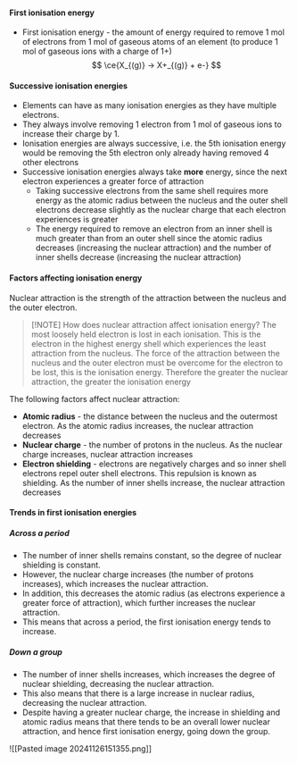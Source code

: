 #### First ionisation energy
- First ionisation energy - the amount of energy required to remove 1 mol of electrons from 1 mol of gaseous atoms of an element (to produce 1 mol of gaseous ions with a charge of 1+)
$$
\ce{X_{(g)} -> X+_{(g)} + e-}
$$
#### Successive ionisation energies
- Elements can have as many ionisation energies as they have multiple electrons.
- They always involve removing 1 electron from 1 mol of gaseous ions to increase their charge by 1.
- Ionisation energies are always successive, i.e. the 5th ionisation energy would be removing the 5th electron only already having removed 4 other electrons
- Successive ionisation energies always take **more** energy, since the next electron experiences a greater force of attraction
	- Taking successive electrons from the same shell requires more energy as the atomic radius between the nucleus and the outer shell electrons decrease slightly as the nuclear charge that each electron experiences is greater
	- The energy required to remove an electron from an inner shell is much greater than from an outer shell since the atomic radius decreases (increasing the nuclear attraction) and the number of inner shells decrease (increasing the nuclear attraction)
#### Factors affecting ionisation energy

Nuclear attraction is the strength of the attraction between the nucleus and the outer electron. 

> [!NOTE] How does nuclear attraction affect ionisation energy?
> The most loosely held electron is lost in each ionisation. This is the electron in the highest energy shell which experiences the least attraction from the nucleus. The force of the attraction between the nucleus and the outer electron must be overcome for the electron to be lost, this is the ionisation energy. Therefore the greater the nuclear attraction, the greater the ionisation energy

The following factors affect nuclear attraction:
- **Atomic radius** - the distance between the nucleus and the outermost electron. As the atomic radius increases, the nuclear attraction decreases  
- **Nuclear charge** - the number of protons in the nucleus. As the nuclear charge increases, nuclear attraction increases
- **Electron shielding** - electrons are negatively charges and so inner shell electrons repel outer shell electrons. This repulsion is known as shielding. As the number of inner shells increase, the nuclear attraction decreases

#### Trends in first ionisation energies
##### Across a period
- The number of inner shells remains constant, so the degree of nuclear shielding is constant.
- However, the nuclear charge increases (the number of protons increases), which increases the nuclear attraction.
- In addition, this decreases the atomic radius (as electrons experience a greater force of attraction), which further increases the nuclear attraction.
- This means that across a period, the first ionisation energy tends to increase.

##### Down a group
- The number of inner shells increases, which increases the degree of nuclear shielding, decreasing the nuclear attraction.
- This also means that there is a large increase in nuclear radius, decreasing the nuclear attraction.
- Despite having a greater nuclear charge, the increase in shielding and atomic radius means that there tends to be an overall lower nuclear attraction, and hence first ionisation energy, going down the group.

![[Pasted image 20241126151355.png]]